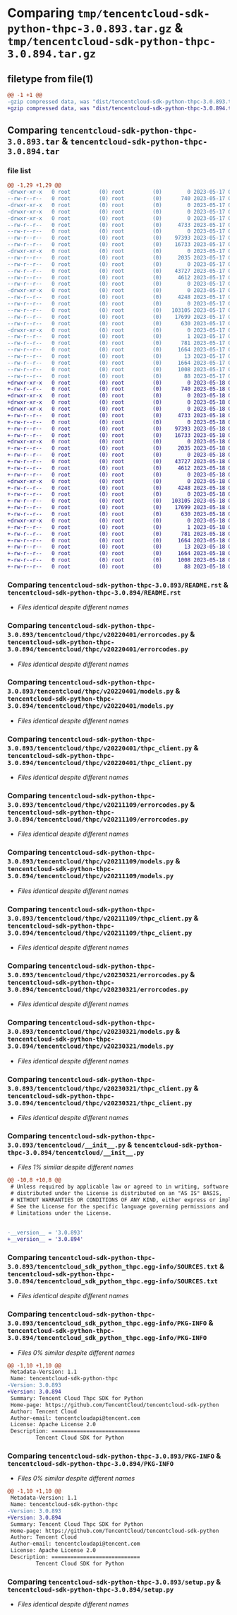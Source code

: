 # Comparing `tmp/tencentcloud-sdk-python-thpc-3.0.893.tar.gz` & `tmp/tencentcloud-sdk-python-thpc-3.0.894.tar.gz`

## filetype from file(1)

```diff
@@ -1 +1 @@
-gzip compressed data, was "dist/tencentcloud-sdk-python-thpc-3.0.893.tar", last modified: Wed May 17 03:42:17 2023, max compression
+gzip compressed data, was "dist/tencentcloud-sdk-python-thpc-3.0.894.tar", last modified: Thu May 18 00:38:59 2023, max compression
```

## Comparing `tencentcloud-sdk-python-thpc-3.0.893.tar` & `tencentcloud-sdk-python-thpc-3.0.894.tar`

### file list

```diff
@@ -1,29 +1,29 @@
-drwxr-xr-x   0 root         (0) root         (0)        0 2023-05-17 03:42:17.000000 tencentcloud-sdk-python-thpc-3.0.893/
--rw-r--r--   0 root         (0) root         (0)      740 2023-05-17 03:42:17.000000 tencentcloud-sdk-python-thpc-3.0.893/README.rst
-drwxr-xr-x   0 root         (0) root         (0)        0 2023-05-17 03:42:17.000000 tencentcloud-sdk-python-thpc-3.0.893/tencentcloud/
-drwxr-xr-x   0 root         (0) root         (0)        0 2023-05-17 03:42:17.000000 tencentcloud-sdk-python-thpc-3.0.893/tencentcloud/thpc/
-drwxr-xr-x   0 root         (0) root         (0)        0 2023-05-17 03:42:17.000000 tencentcloud-sdk-python-thpc-3.0.893/tencentcloud/thpc/v20220401/
--rw-r--r--   0 root         (0) root         (0)     4733 2023-05-17 03:42:17.000000 tencentcloud-sdk-python-thpc-3.0.893/tencentcloud/thpc/v20220401/errorcodes.py
--rw-r--r--   0 root         (0) root         (0)        0 2023-05-17 03:42:17.000000 tencentcloud-sdk-python-thpc-3.0.893/tencentcloud/thpc/v20220401/__init__.py
--rw-r--r--   0 root         (0) root         (0)    97393 2023-05-17 03:42:17.000000 tencentcloud-sdk-python-thpc-3.0.893/tencentcloud/thpc/v20220401/models.py
--rw-r--r--   0 root         (0) root         (0)    16733 2023-05-17 03:42:17.000000 tencentcloud-sdk-python-thpc-3.0.893/tencentcloud/thpc/v20220401/thpc_client.py
-drwxr-xr-x   0 root         (0) root         (0)        0 2023-05-17 03:42:17.000000 tencentcloud-sdk-python-thpc-3.0.893/tencentcloud/thpc/v20211109/
--rw-r--r--   0 root         (0) root         (0)     2035 2023-05-17 03:42:17.000000 tencentcloud-sdk-python-thpc-3.0.893/tencentcloud/thpc/v20211109/errorcodes.py
--rw-r--r--   0 root         (0) root         (0)        0 2023-05-17 03:42:17.000000 tencentcloud-sdk-python-thpc-3.0.893/tencentcloud/thpc/v20211109/__init__.py
--rw-r--r--   0 root         (0) root         (0)    43727 2023-05-17 03:42:17.000000 tencentcloud-sdk-python-thpc-3.0.893/tencentcloud/thpc/v20211109/models.py
--rw-r--r--   0 root         (0) root         (0)     4612 2023-05-17 03:42:17.000000 tencentcloud-sdk-python-thpc-3.0.893/tencentcloud/thpc/v20211109/thpc_client.py
--rw-r--r--   0 root         (0) root         (0)        0 2023-05-17 03:42:17.000000 tencentcloud-sdk-python-thpc-3.0.893/tencentcloud/thpc/__init__.py
-drwxr-xr-x   0 root         (0) root         (0)        0 2023-05-17 03:42:17.000000 tencentcloud-sdk-python-thpc-3.0.893/tencentcloud/thpc/v20230321/
--rw-r--r--   0 root         (0) root         (0)     4248 2023-05-17 03:42:17.000000 tencentcloud-sdk-python-thpc-3.0.893/tencentcloud/thpc/v20230321/errorcodes.py
--rw-r--r--   0 root         (0) root         (0)        0 2023-05-17 03:42:17.000000 tencentcloud-sdk-python-thpc-3.0.893/tencentcloud/thpc/v20230321/__init__.py
--rw-r--r--   0 root         (0) root         (0)   103105 2023-05-17 03:42:17.000000 tencentcloud-sdk-python-thpc-3.0.893/tencentcloud/thpc/v20230321/models.py
--rw-r--r--   0 root         (0) root         (0)    17699 2023-05-17 03:42:17.000000 tencentcloud-sdk-python-thpc-3.0.893/tencentcloud/thpc/v20230321/thpc_client.py
--rw-r--r--   0 root         (0) root         (0)      630 2023-05-17 03:42:17.000000 tencentcloud-sdk-python-thpc-3.0.893/tencentcloud/__init__.py
-drwxr-xr-x   0 root         (0) root         (0)        0 2023-05-17 03:42:17.000000 tencentcloud-sdk-python-thpc-3.0.893/tencentcloud_sdk_python_thpc.egg-info/
--rw-r--r--   0 root         (0) root         (0)        1 2023-05-17 03:42:17.000000 tencentcloud-sdk-python-thpc-3.0.893/tencentcloud_sdk_python_thpc.egg-info/dependency_links.txt
--rw-r--r--   0 root         (0) root         (0)      781 2023-05-17 03:42:17.000000 tencentcloud-sdk-python-thpc-3.0.893/tencentcloud_sdk_python_thpc.egg-info/SOURCES.txt
--rw-r--r--   0 root         (0) root         (0)     1664 2023-05-17 03:42:17.000000 tencentcloud-sdk-python-thpc-3.0.893/tencentcloud_sdk_python_thpc.egg-info/PKG-INFO
--rw-r--r--   0 root         (0) root         (0)       13 2023-05-17 03:42:17.000000 tencentcloud-sdk-python-thpc-3.0.893/tencentcloud_sdk_python_thpc.egg-info/top_level.txt
--rw-r--r--   0 root         (0) root         (0)     1664 2023-05-17 03:42:17.000000 tencentcloud-sdk-python-thpc-3.0.893/PKG-INFO
--rw-r--r--   0 root         (0) root         (0)     1008 2023-05-17 03:42:17.000000 tencentcloud-sdk-python-thpc-3.0.893/setup.py
--rw-r--r--   0 root         (0) root         (0)       88 2023-05-17 03:42:17.000000 tencentcloud-sdk-python-thpc-3.0.893/setup.cfg
+drwxr-xr-x   0 root         (0) root         (0)        0 2023-05-18 00:38:59.000000 tencentcloud-sdk-python-thpc-3.0.894/
+-rw-r--r--   0 root         (0) root         (0)      740 2023-05-18 00:38:59.000000 tencentcloud-sdk-python-thpc-3.0.894/README.rst
+drwxr-xr-x   0 root         (0) root         (0)        0 2023-05-18 00:38:59.000000 tencentcloud-sdk-python-thpc-3.0.894/tencentcloud/
+drwxr-xr-x   0 root         (0) root         (0)        0 2023-05-18 00:38:59.000000 tencentcloud-sdk-python-thpc-3.0.894/tencentcloud/thpc/
+drwxr-xr-x   0 root         (0) root         (0)        0 2023-05-18 00:38:59.000000 tencentcloud-sdk-python-thpc-3.0.894/tencentcloud/thpc/v20220401/
+-rw-r--r--   0 root         (0) root         (0)     4733 2023-05-18 00:38:59.000000 tencentcloud-sdk-python-thpc-3.0.894/tencentcloud/thpc/v20220401/errorcodes.py
+-rw-r--r--   0 root         (0) root         (0)        0 2023-05-18 00:38:59.000000 tencentcloud-sdk-python-thpc-3.0.894/tencentcloud/thpc/v20220401/__init__.py
+-rw-r--r--   0 root         (0) root         (0)    97393 2023-05-18 00:38:59.000000 tencentcloud-sdk-python-thpc-3.0.894/tencentcloud/thpc/v20220401/models.py
+-rw-r--r--   0 root         (0) root         (0)    16733 2023-05-18 00:38:59.000000 tencentcloud-sdk-python-thpc-3.0.894/tencentcloud/thpc/v20220401/thpc_client.py
+drwxr-xr-x   0 root         (0) root         (0)        0 2023-05-18 00:38:59.000000 tencentcloud-sdk-python-thpc-3.0.894/tencentcloud/thpc/v20211109/
+-rw-r--r--   0 root         (0) root         (0)     2035 2023-05-18 00:38:59.000000 tencentcloud-sdk-python-thpc-3.0.894/tencentcloud/thpc/v20211109/errorcodes.py
+-rw-r--r--   0 root         (0) root         (0)        0 2023-05-18 00:38:59.000000 tencentcloud-sdk-python-thpc-3.0.894/tencentcloud/thpc/v20211109/__init__.py
+-rw-r--r--   0 root         (0) root         (0)    43727 2023-05-18 00:38:59.000000 tencentcloud-sdk-python-thpc-3.0.894/tencentcloud/thpc/v20211109/models.py
+-rw-r--r--   0 root         (0) root         (0)     4612 2023-05-18 00:38:59.000000 tencentcloud-sdk-python-thpc-3.0.894/tencentcloud/thpc/v20211109/thpc_client.py
+-rw-r--r--   0 root         (0) root         (0)        0 2023-05-18 00:38:59.000000 tencentcloud-sdk-python-thpc-3.0.894/tencentcloud/thpc/__init__.py
+drwxr-xr-x   0 root         (0) root         (0)        0 2023-05-18 00:38:59.000000 tencentcloud-sdk-python-thpc-3.0.894/tencentcloud/thpc/v20230321/
+-rw-r--r--   0 root         (0) root         (0)     4248 2023-05-18 00:38:59.000000 tencentcloud-sdk-python-thpc-3.0.894/tencentcloud/thpc/v20230321/errorcodes.py
+-rw-r--r--   0 root         (0) root         (0)        0 2023-05-18 00:38:59.000000 tencentcloud-sdk-python-thpc-3.0.894/tencentcloud/thpc/v20230321/__init__.py
+-rw-r--r--   0 root         (0) root         (0)   103105 2023-05-18 00:38:59.000000 tencentcloud-sdk-python-thpc-3.0.894/tencentcloud/thpc/v20230321/models.py
+-rw-r--r--   0 root         (0) root         (0)    17699 2023-05-18 00:38:59.000000 tencentcloud-sdk-python-thpc-3.0.894/tencentcloud/thpc/v20230321/thpc_client.py
+-rw-r--r--   0 root         (0) root         (0)      630 2023-05-18 00:38:59.000000 tencentcloud-sdk-python-thpc-3.0.894/tencentcloud/__init__.py
+drwxr-xr-x   0 root         (0) root         (0)        0 2023-05-18 00:38:59.000000 tencentcloud-sdk-python-thpc-3.0.894/tencentcloud_sdk_python_thpc.egg-info/
+-rw-r--r--   0 root         (0) root         (0)        1 2023-05-18 00:38:59.000000 tencentcloud-sdk-python-thpc-3.0.894/tencentcloud_sdk_python_thpc.egg-info/dependency_links.txt
+-rw-r--r--   0 root         (0) root         (0)      781 2023-05-18 00:38:59.000000 tencentcloud-sdk-python-thpc-3.0.894/tencentcloud_sdk_python_thpc.egg-info/SOURCES.txt
+-rw-r--r--   0 root         (0) root         (0)     1664 2023-05-18 00:38:59.000000 tencentcloud-sdk-python-thpc-3.0.894/tencentcloud_sdk_python_thpc.egg-info/PKG-INFO
+-rw-r--r--   0 root         (0) root         (0)       13 2023-05-18 00:38:59.000000 tencentcloud-sdk-python-thpc-3.0.894/tencentcloud_sdk_python_thpc.egg-info/top_level.txt
+-rw-r--r--   0 root         (0) root         (0)     1664 2023-05-18 00:38:59.000000 tencentcloud-sdk-python-thpc-3.0.894/PKG-INFO
+-rw-r--r--   0 root         (0) root         (0)     1008 2023-05-18 00:38:59.000000 tencentcloud-sdk-python-thpc-3.0.894/setup.py
+-rw-r--r--   0 root         (0) root         (0)       88 2023-05-18 00:38:59.000000 tencentcloud-sdk-python-thpc-3.0.894/setup.cfg
```

### Comparing `tencentcloud-sdk-python-thpc-3.0.893/README.rst` & `tencentcloud-sdk-python-thpc-3.0.894/README.rst`

 * *Files identical despite different names*

### Comparing `tencentcloud-sdk-python-thpc-3.0.893/tencentcloud/thpc/v20220401/errorcodes.py` & `tencentcloud-sdk-python-thpc-3.0.894/tencentcloud/thpc/v20220401/errorcodes.py`

 * *Files identical despite different names*

### Comparing `tencentcloud-sdk-python-thpc-3.0.893/tencentcloud/thpc/v20220401/models.py` & `tencentcloud-sdk-python-thpc-3.0.894/tencentcloud/thpc/v20220401/models.py`

 * *Files identical despite different names*

### Comparing `tencentcloud-sdk-python-thpc-3.0.893/tencentcloud/thpc/v20220401/thpc_client.py` & `tencentcloud-sdk-python-thpc-3.0.894/tencentcloud/thpc/v20220401/thpc_client.py`

 * *Files identical despite different names*

### Comparing `tencentcloud-sdk-python-thpc-3.0.893/tencentcloud/thpc/v20211109/errorcodes.py` & `tencentcloud-sdk-python-thpc-3.0.894/tencentcloud/thpc/v20211109/errorcodes.py`

 * *Files identical despite different names*

### Comparing `tencentcloud-sdk-python-thpc-3.0.893/tencentcloud/thpc/v20211109/models.py` & `tencentcloud-sdk-python-thpc-3.0.894/tencentcloud/thpc/v20211109/models.py`

 * *Files identical despite different names*

### Comparing `tencentcloud-sdk-python-thpc-3.0.893/tencentcloud/thpc/v20211109/thpc_client.py` & `tencentcloud-sdk-python-thpc-3.0.894/tencentcloud/thpc/v20211109/thpc_client.py`

 * *Files identical despite different names*

### Comparing `tencentcloud-sdk-python-thpc-3.0.893/tencentcloud/thpc/v20230321/errorcodes.py` & `tencentcloud-sdk-python-thpc-3.0.894/tencentcloud/thpc/v20230321/errorcodes.py`

 * *Files identical despite different names*

### Comparing `tencentcloud-sdk-python-thpc-3.0.893/tencentcloud/thpc/v20230321/models.py` & `tencentcloud-sdk-python-thpc-3.0.894/tencentcloud/thpc/v20230321/models.py`

 * *Files identical despite different names*

### Comparing `tencentcloud-sdk-python-thpc-3.0.893/tencentcloud/thpc/v20230321/thpc_client.py` & `tencentcloud-sdk-python-thpc-3.0.894/tencentcloud/thpc/v20230321/thpc_client.py`

 * *Files identical despite different names*

### Comparing `tencentcloud-sdk-python-thpc-3.0.893/tencentcloud/__init__.py` & `tencentcloud-sdk-python-thpc-3.0.894/tencentcloud/__init__.py`

 * *Files 1% similar despite different names*

```diff
@@ -10,8 +10,8 @@
 # Unless required by applicable law or agreed to in writing, software
 # distributed under the License is distributed on an "AS IS" BASIS,
 # WITHOUT WARRANTIES OR CONDITIONS OF ANY KIND, either express or implied.
 # See the License for the specific language governing permissions and
 # limitations under the License.
 
 
-__version__ = '3.0.893'
+__version__ = '3.0.894'
```

### Comparing `tencentcloud-sdk-python-thpc-3.0.893/tencentcloud_sdk_python_thpc.egg-info/SOURCES.txt` & `tencentcloud-sdk-python-thpc-3.0.894/tencentcloud_sdk_python_thpc.egg-info/SOURCES.txt`

 * *Files identical despite different names*

### Comparing `tencentcloud-sdk-python-thpc-3.0.893/tencentcloud_sdk_python_thpc.egg-info/PKG-INFO` & `tencentcloud-sdk-python-thpc-3.0.894/tencentcloud_sdk_python_thpc.egg-info/PKG-INFO`

 * *Files 0% similar despite different names*

```diff
@@ -1,10 +1,10 @@
 Metadata-Version: 1.1
 Name: tencentcloud-sdk-python-thpc
-Version: 3.0.893
+Version: 3.0.894
 Summary: Tencent Cloud Thpc SDK for Python
 Home-page: https://github.com/TencentCloud/tencentcloud-sdk-python
 Author: Tencent Cloud
 Author-email: tencentcloudapi@tencent.com
 License: Apache License 2.0
 Description: ============================
         Tencent Cloud SDK for Python
```

### Comparing `tencentcloud-sdk-python-thpc-3.0.893/PKG-INFO` & `tencentcloud-sdk-python-thpc-3.0.894/PKG-INFO`

 * *Files 0% similar despite different names*

```diff
@@ -1,10 +1,10 @@
 Metadata-Version: 1.1
 Name: tencentcloud-sdk-python-thpc
-Version: 3.0.893
+Version: 3.0.894
 Summary: Tencent Cloud Thpc SDK for Python
 Home-page: https://github.com/TencentCloud/tencentcloud-sdk-python
 Author: Tencent Cloud
 Author-email: tencentcloudapi@tencent.com
 License: Apache License 2.0
 Description: ============================
         Tencent Cloud SDK for Python
```

### Comparing `tencentcloud-sdk-python-thpc-3.0.893/setup.py` & `tencentcloud-sdk-python-thpc-3.0.894/setup.py`

 * *Files identical despite different names*

